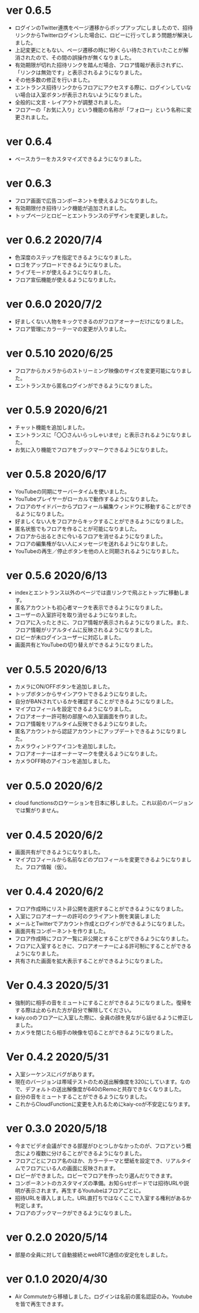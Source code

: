 # ver 0.6.5
- ログインのTwitter連携をページ遷移からポップアップにしましたので、招待リンクからTwitterログインした場合に、ロビーに行ってしまう問題が解決しました。
- 上記変更にともない、ページ遷移の時に1秒くらい待たされていたことが解消されたので、その間の誤操作が無くなりました。
- 有効期限が切れた招待リンクを踏んだ場合、フロア情報が表示されずに、「リンクは無効です」と表示されるようになりました。
- その他多数の修正を行いました。
- エントランス招待リンクからフロアにアクセスする際に、ログインしていない場合は入室ボタンが表示されないようになりました。
- 全般的に文言・レイアウトが調整されました。
- フロアーの「お気に入り」という機能の名称が「フォロー」という名称に変更されました。

# ver 0.6.4
- ベースカラーをカスタマイズできるようになりました。

# ver 0.6.3
- フロア画面で広告コンポーネントを使えるようになりました。
- 有効期限付き招待リンク機能が追加されました。
- トップページとロビーとエントランスのデザインを変更しました。

# ver 0.6.2 2020/7/4
- 色深度のステップを指定できるようになりました。
- ロゴをアップロードできるようになりました。
- ライブモードが使えるようになりました。
- フロア宣伝機能が使えるようになりました。

# ver 0.6.0 2020/7/2
- 好ましくない人物をキックできるのがフロアオーナーだけになりました。
- フロア管理にカラーテーマの変更が入りました。

# ver 0.5.10 2020/6/25
- フロアからカメラからのストリーミング映像のサイズを変更可能になりました。
- エントランスから匿名ログインができるようになりました。

# ver 0.5.9 2020/6/21
- チャット機能を追加しました。
- エントランスに「〇〇さんいらっしゃいませ」と表示されるようになりました。
- お気に入り機能でフロアをブックマークできるようになりました。

# ver 0.5.8 2020/6/17
- YouTubeの同期にサーバータイムを使いました。
- YouTubeプレイヤーがローカルで動作するようになりました。
- フロアのサイドバーからプロフィール編集ウィンドウに移動することができるようになりました。
- 好ましくない人をフロアからキックすることができるようになりました。
- 匿名状態でもフロアを作ることが可能になりました。
- フロアから出るときに今いるフロアを消せるようになりました。
- フロアの編集権がない人にメッセージを送れるようになりました。
- YouTubeの再生／停止ボタンを他の人と同期されるようになりました。

# ver 0.5.6 2020/6/13
- indexとエントランス以外のページでは直リンクで飛ぶとトップに移動します。
- 匿名アカウントも初心者マークを表示できるようになりました。
- ユーザーの入室許可を取り消せるようになりました。
- フロアに入ったときに、フロア情報が表示されるようになりました。また、フロア情報がリアルタイムに反映されるようになりました。
- ロビーが未ログインユーザーに対応しました。
- 画面共有とYouTubeの切り替えができるようになりました。

# ver 0.5.5 2020/6/13
- カメラにON/OFFボタンを追加しました。
- トップボタンからサインアウトできるようになりました。
- 自分がBANされているかを確認することができるようになりました。
- マイプロフィールを設定できるようになりました。
- フロアオーナー許可制の部屋への入室画面を作りました。
- フロア情報をリアルタイム反映できるようになりました。
- 匿名アカウントから認証アカウントにアップデートできるようになりました。
- カメラウィンドウアイコンを追加しました。
- フロアオーナーはオーナーマークを使えるようになりました。
- カメラOFF時のアイコンを追加しました。

# ver 0.5.0 2020/6/2
- cloud functionsのロケーションを日本に移しました。これ以前のバージョンでは繋がりません。

# ver 0.4.5 2020/6/2
- 画面共有ができるようになりました。
- マイプロフィールから名前などのプロフィールを変更できるようになりました。フロア情報（仮）。

# ver 0.4.4 2020/6/2
- フロア作成時にリスト非公開を選択することができるようになりました。
- 入室にフロアオーナーの許可のクライアント側を実装しました
- メールとTwitterでアカウント作成とログインができるようになりました。
- 画面共有コンポーネントを作りました。
- フロア作成時にフロア一覧に非公開とすることができるようになりました。
- フロアに入室するときに、フロアオーナーによる許可制にすることができるようになりました。
- 共有された画面を拡大表示することができるようになりました。

# Ver 0.4.3 2020/5/31
- 強制的に相手の音をミュートにすることができるようになりました。復帰をする際は止められた方が自分で解除してください。
- kaiy.coのフロアーに入室した際に、全員の顔を見ながら話せるように修正しました。
- カメラを閉じたら相手の映像を切ることができるようになりました。

# Ver 0.4.2 2020/5/31
- 入室シーケンスにバグがあります。
- 現在のバージョンは帯域テストのため送出解像度を320にしています。なので、デフォルトの送出解像度が640のRemoと共存できなくなりました。
- 自分の音をミュートすることができるようになりました。
- これからCloudFunctionに変更を入れるためにkaiy-coが不安定になります。

# ver 0.3.0 2020/5/18
- 今までビデオ会議ができる部屋がひとつしかなかったのが、フロアという概念により複数に分けることができるようになりました。
- フロアごとにフロア名のほか、カラーテーマと壁紙を設定でき、リアルタイムでフロアにいる人の画面に反映されます。
- ロビーができました。ロビーでフロアを作ったり選んだりできます。
- コンポーネントのカスタマイズの準備。お知らsせボードでは招待URLや説明が表示されます。再生するYoutubeはフロアごとに。
- 招待URLを導入しました。URL直打ちではなくここで入室する権利があるか判定します。
- フロアのブックマークができるようになりました。

# ver 0.2.0  2020/5/14
- 部屋の全員に対して自動接続とwebRTC通信の安定化をしました。

# ver 0.1.0 2020/4/30
- Air Commuteから移植しました。ログインは名前の匿名認証のみ。Youtubeを皆で再生できます。
